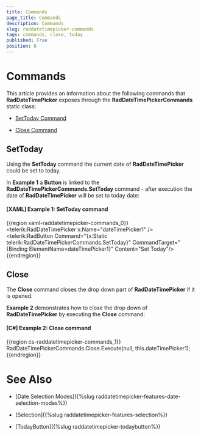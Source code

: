 ```yaml
---
title: Commands
page_title: Commands
description: Commands
slug: raddatetimepicker-commands
tags: commands, close, today
published: True
position: 8
---
```


# Commands

This article provides an information about the following commands that __RadDateTimePicker__ exposes through  the __RadDateTimePickerCommands__ static class:

* [SetToday Command](#settoday)

* [Close Command](#close)

## SetToday

Using the __SetToday__ command the current date of __RadDateTimePicker__ could be set to today.

In __Example 1__ a __Button__ is linked to the __RadDateTimePickerCommands.SetToday__ command - after execution the date of __RadDateTimePicker__ will be set to today date:

#### __[XAML] Example 1: SetToday command__

{{region xaml-raddatetimepicker-commands_0}}
	<telerik:RadDateTimePicker x:Name="dateTimePicker1" />
	<telerik:RadButton Command="{x:Static telerik:RadDateTimePickerCommands.SetToday}" 
					   CommandTarget="{Binding ElementName=dateTimePicker1}" 
					   Content="Set Today"/>
{{endregion}}

## Close

The __Close__ command closes the drop down part of __RadDateTimePicker__ if it is opened.

__Example 2__ demonstrates how to close the drop down of __RadDateTimePicker__ by executing the __Close__ command:

#### __[C#] Example 2: Close command__

{{region cs-raddatetimepicker-commands_1}}
	RadDateTimePickerCommands.Close.Execute(null, this.dateTimePicker1);
{{endregion}}

# See Also

 * [Date Selection Modes]({%slug raddatetimepicker-features-date-selection-modes%})

 * [Selection]({%slug raddatetimepicker-features-selection%})
 
 * [TodayButton]({%slug raddatetimepicker-todaybutton%})

